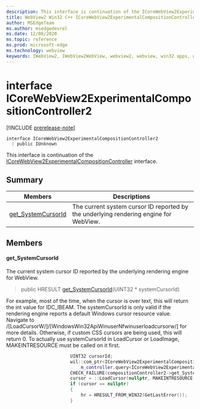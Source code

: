 ```yaml
---
description: This interface is continuation of the ICoreWebView2ExperimentalCompositionController interface to manage system cursor ID.
title: WebView2 Win32 C++ ICoreWebView2ExperimentalCompositionController2
author: MSEdgeTeam
ms.author: msedgedevrel
ms.date: 12/08/2020
ms.topic: reference
ms.prod: microsoft-edge
ms.technology: webview
keywords: IWebView2, IWebView2WebView, webview2, webview, win32 apps, win32, edge, ICoreWebView2, ICoreWebView2Controller, browser control, edge html, ICoreWebView2ExperimentalCompositionController2
---
```


# interface ICoreWebView2ExperimentalCompositionController2 

[!INCLUDE [prerelease-note](../includes/prerelease-note.md)]

```
interface ICoreWebView2ExperimentalCompositionController2
  : public IUnknown
```

This interface is continuation of the [ICoreWebView2ExperimentalCompositionController](icorewebview2experimentalcompositioncontroller.md) interface.

## Summary

 Members                        | Descriptions
--------------------------------|---------------------------------------------
[get_SystemCursorId](#get_systemcursorid) | The current system cursor ID reported by the underlying rendering engine for WebView.

## Members

#### get_SystemCursorId 

The current system cursor ID reported by the underlying rendering engine for WebView.

> public HRESULT [get_SystemCursorId](#get_systemcursorid)(UINT32 * systemCursorId)

For example, most of the time, when the cursor is over text, this will return the int value for IDC_IBEAM. The systemCursorId is only valid if the rendering engine reports a default Windows cursor resource value. Navigate to /[LoadCursorW/]/[WindowsWin32ApiWinuserNfwinuserloadcursorw/] for more details. Otherwise, if custom CSS cursors are being used, this will return 0. To actually use systemCursorId in LoadCursor or LoadImage, MAKEINTRESOURCE must be called on it first.

```cpp
                        UINT32 cursorId;
                        wil::com_ptr<ICoreWebView2ExperimentalCompositionController2> compositionController2 =
                            m_controller.query<ICoreWebView2ExperimentalCompositionController2>();
                        CHECK_FAILURE(compositionController2->get_SystemCursorId(&cursorId));
                        cursor = ::LoadCursor(nullptr, MAKEINTRESOURCE(cursorId));
                        if (cursor == nullptr)
                        {
                            hr = HRESULT_FROM_WIN32(GetLastError());
                        }
```

